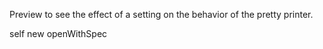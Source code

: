 Preview to see the effect of a setting on the behavior of the pretty printer.

self new openWithSpec 